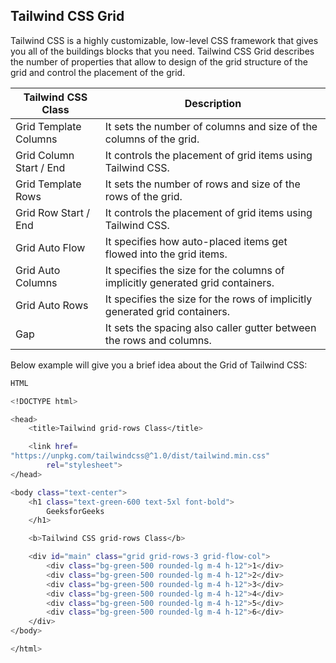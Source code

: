## Tailwind CSS Grid

Tailwind CSS is a highly customizable, low-level CSS framework that gives you all of the buildings blocks that you need. Tailwind CSS Grid describes the number of properties that allow to design of the grid structure of the grid and control the placement of the grid.

| Tailwind CSS Class | Description |
| ------------------ | ----------- |
| Grid Template Columns | It sets the number of columns and size of the columns of the grid. | 
| Grid Column Start / End | It controls the placement of grid items using Tailwind CSS. | 
| Grid Template Rows | It sets the number of rows and size of the rows of the grid. | 
| Grid Row Start / End | It controls the placement of grid items using Tailwind CSS. | 
| Grid Auto Flow | It specifies how auto-placed items get flowed into the grid items. | 
| Grid Auto Columns | It specifies the size for the columns of implicitly generated grid containers. | 
| Grid Auto Rows | It specifies the size for the rows of implicitly generated grid containers. |
| Gap | It sets the spacing also caller gutter between the rows and columns. |


Below example will give you a brief idea about the Grid of Tailwind CSS:

```bash
HTML

<!DOCTYPE html> 

<head> 
	<title>Tailwind grid-rows Class</title> 

	<link href= 
"https://unpkg.com/tailwindcss@^1.0/dist/tailwind.min.css"
		rel="stylesheet"> 
</head> 

<body class="text-center"> 
	<h1 class="text-green-600 text-5xl font-bold"> 
		GeeksforGeeks 
	</h1> 

	<b>Tailwind CSS grid-rows Class</b> 

	<div id="main" class="grid grid-rows-3 grid-flow-col"> 
		<div class="bg-green-500 rounded-lg m-4 h-12">1</div> 
		<div class="bg-green-500 rounded-lg m-4 h-12">2</div> 
		<div class="bg-green-500 rounded-lg m-4 h-12">3</div> 
		<div class="bg-green-500 rounded-lg m-4 h-12">4</div> 
		<div class="bg-green-500 rounded-lg m-4 h-12">5</div> 
		<div class="bg-green-500 rounded-lg m-4 h-12">6</div> 
	</div> 
</body> 

</html> 
```
